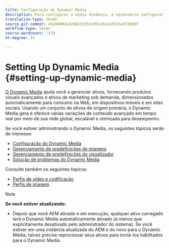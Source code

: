 ```yaml
---
title: Configuração do Dynamic Media
description: Para configurar a mídia dinâmica, é necessário configurar a mídia dinâmica e gerenciar predefinições de imagem e do visualizador
translation-type: tm+mt
source-git-commit: a5e94003a3e9023155dc95ceba1a5531e4f20d8f
workflow-type: tm+mt
source-wordcount: '173'
ht-degree: 3%

---
```



# Setting Up Dynamic Media {#setting-up-dynamic-media}

[O Dynamic Media](https://www.adobe.com/solutions/web-experience-management/dynamic-media.html) ajuda você a gerenciar ativos, fornecendo produtos visuais avançados e ativos de marketing sob demanda, dimensionados automaticamente para consumo na Web, em dispositivos móveis e em sites sociais. Usando um conjunto de ativos de origem primária, o Dynamic Media gera e oferece várias variações de conteúdo avançado em tempo real por meio de sua rede global, escalável e otimizada para desempenho.

<!-- OBSOLETE UNTIL THE INTEGRATING SCENE7 TOPIC GETS A MAJOR UPDATE

>[!NOTE]
>
>This documentation describes Dynamic Media capabilites, which are integrated directly into AEM. If you are using Dynamic Media Classic (previously called Scene7) integrated into AEM, see [Dynamic Media Classic integration documentation](/help/sites-cloud/administering/integrating-scene7.md).
>
>See [Dual Use Scenario](/help/sites-cloud/administering/integrating-scene7.md#dual-use-scenario) for times when you may want to use AEM integrated with Dynamic Media Classic along with Dynamic Media.

-->

Se você estiver administrando o Dynamic Media, os seguintes tópicos serão de interesse:

* [Configuração do Dynamic Media](config-dm.md)
* [Gerenciamento de predefinições de imagens](managing-image-presets.md)
* [Gerenciamento de predefinições do visualizador](managing-viewer-presets.md)
* [Solução de problemas do Dynamic Media](troubleshoot-dm.md)

Consulte também os seguintes tópicos:

* [Perfis de vídeo e codificação](video-profiles.md)
* [Perfis de imagem](image-profiles.md)

>[!NOTE]
>
>**Se você estiver atualizando:**
>
>* Depois que você AEM ativado e em execução, qualquer ativo carregado terá o Dynamic Media automaticamente ativado (a menos que explicitamente desativado pelo administrador do sistema). Se você estiver em uma instância atualizada do AEM e do novo para o Dynamic Media, talvez precise reprocessar seus ativos para torná-los habilitados para o Dynamic Media.